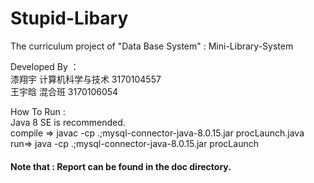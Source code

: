 # Stupid-Libary
The curriculum project of "Data Base System" :  Mini-Library-System 

Developed By  ：<br>	漆翔宇  计算机科学与技术  3170104557<br>	王宇晗  混合班   3170106054

How To Run : <br>	Java 8 SE is recommended.<br>	compile =>  javac -cp .;mysql-connector-java-8.0.15.jar procLaunch.java<br>	run=> java -cp .;mysql-connector-java-8.0.15.jar procLaunch

#### Note that :  Report can be found in the doc directory.



